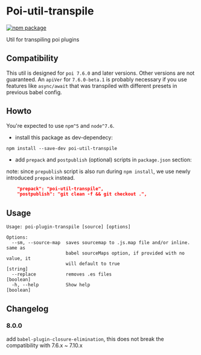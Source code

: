 # Poi-util-transpile


[![npm package][npm-badge]][npm]

Util for transpiling poi plugins

## Compatibility

This util is designed for `poi 7.6.0` and later versions. Other versions are not guaranteed. An `apiVer` for `7.6.0-beta.1` is probably necessary if you use features like `async/await` that was transpiled with different presets in previous babel config.

## Howto

You're expected to use `npm^5` and `node^7.6`.

- install this package as dev-dependecy:

```shell
npm install --save-dev poi-util-transpile
```
- add `prepack` and `postpublish` (optional) scripts in `package.json` section:

note: since `prepublish` script is also run during `npm install`, we use newly introduced `prepack` instead.

```json
    "prepack": "poi-util-transpile",
    "postpublish": "git clean -f && git checkout .",
```

## Usage

```
Usage: poi-plugin-transpile [source] [options]

Options:
  --sm, --source-map  saves sourcemap to .js.map file and/or inline. same as
                      babel sourceMaps option, if provided with no value, it
                      will default to true                              [string]
  --replace           removes .es files                                [boolean]
  -h, --help          Show help                                        [boolean]
```

## Changelog
### 8.0.0
add `babel-plugin-closure-elimination`, this does not break the compatibility with 7.6.x ~ 7.10.x

[npm-badge]: https://img.shields.io/npm/v/poi-util-transpile.svg?style=flat-square
[npm]: https://www.npmjs.org/package/poi-util-transpile
